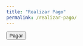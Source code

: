 ```yaml
---
title: "Realizar Pago"
permalink: /realizar-pago/
---
```


<!-- Agrega la biblioteca Stripe.js -->
<script src="https://js.stripe.com/v3/"></script>

<!-- Tu formulario de pago y script aquí -->
<form id="payment-form">
  <!-- Utiliza un div para montar el campo de la tarjeta -->
  <div id="card-element"></div>

  <!-- Otros campos del formulario, como el número de tarjeta, la fecha de vencimiento, el código CVC, etc. -->
  <!-- ... -->

  <!-- Botón de pago -->
  <button type="button" id="submit-payment">Pagar</button>
</form>

<!-- Script para manejar el pago con Stripe.js -->
<script>
  var stripe = Stripe('tu_publishable_key');
  var elements = stripe.elements();

  // Utiliza el div 'card-element' para montar el campo de la tarjeta
  var card = elements.create('card', {
    hidePostalCode: true,
    style: {
      base: {
        fontSize: '16px',
      },
    },
  });

  card.mount('#card-element');

  // Manejar el evento de clic en el botón de pago
  document.getElementById('submit-payment').addEventListener('click', function() {
    stripe.createPaymentMethod({
      type: 'card',
      card: card,
    }).then(function(result) {
      if (result.error) {
        // Manejar errores durante el proceso de pago
        console.error(result.error.message);
      } else {
        // Enviar el ID de pago a tu servidor para completar la transacción
        var paymentMethodId = result.paymentMethod.id;
        // Puedes usar Ajax o Fetch para enviar el paymentMethodId a tu servidor
        // y completar la transacción con la clave secreta de Stripe
        console.log('Payment Method ID:', paymentMethodId);
      }
    });
  });
</script>
